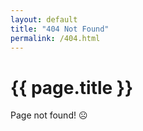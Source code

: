 ```yaml
---
layout: default
title: "404 Not Found"
permalink: /404.html
---
```


# {{ page.title }}

Page not found! ☹️
